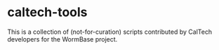 # caltech-tools
This is a collection of (not-for-curation) scripts contributed by CalTech developers for the WormBase project.
